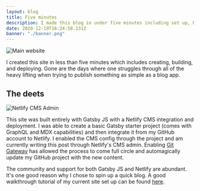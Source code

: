 ```yaml
---
layout: blog
title: Five minutes
description: I made this blog in under five minutes including set up, build, and deployment.
date: 2020-12-19T16:24:58.131Z
banner: "./banner.png"
---
```

<img class="responsive-img" src="/images/uploads/2020-12-19/screen-shot-2020-12-19-at-1.18.48-pm.png" alt="Main website" />

I created this site in less than five minutes which includes creating, building, and deploying. Gone are the days where one struggles through all of the heavy lifting when trying to publish something as simple as a blog app.

## The deets

<img class="responsive-img" src="/images/uploads/2020-12-19/screen-shot-2020-12-19-at-12.47.51-pm.png" alt="Netlify CMS Admin" />

This site was built entirely with Gatsby JS with a Netlify CMS integration and deployment. I was able to create a basic Gatsby starter project (comes with GraphQL and MDX capabilities) and then integrate it from my GitHub account to Netlify. I enabled the CMS config through the project and am currently writing this post through Netlify's CMS admin. Enabling [Git Gateway](https://docs.netlify.com/visitor-access/git-gateway/) has allowed the process to come full circle and automagically update my GitHub project with the new content.

The community and support for both Gatsby JS and Netlify are abundant. It's one good reason why I chose to spin up a quick blog. A good walkthrough tutorial of my current site set up can be found [here](https://www.freecodecamp.org/news/how-to-build-a-blog-with-gatsby-and-netlify-cms/).